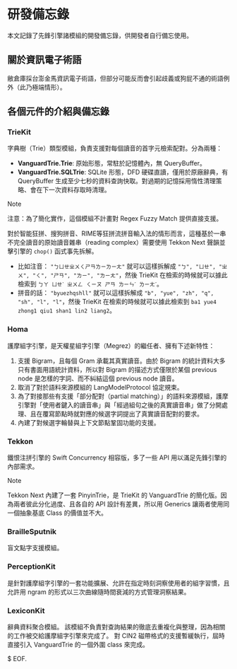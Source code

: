 # 研發備忘錄

本文記錄了先鋒引擎諸模組的開發備忘錄，供開發者自行備忘使用。

## 關於資訊電子術語

敝倉庫採台澎金馬資訊電子術語，但部分可能反而會引起歧義或狗屁不通的術語例外（此乃極端情形）。

## 各個元件的介紹與備忘錄

### TrieKit

字典樹（Trie）類型模組，負責支援對每個讀音的首字元檢索配對。分為兩種：

- **VanguardTrie.Trie**: 原始形態，常駐於記憶體內，無 QueryBuffer。
- **VanguardTrie.SQLTrie**: SQLite 形態，DFD 硬碟直讀，僅用於原廠辭典，有 QueryBuffer 生成至少七秒的資料查詢快取。對過期的記憶採用惰性清理策略、會在下一次資料存取時清理。

> [!NOTE]
> 注意：為了簡化實作，這個模組不計畫對 Regex Fuzzy Match 提供直接支援。
> 
> 對於智能狂拼、搜狗拼音、RIME等狂拼流拼音輸入法的情形而言，這種基於一串不完全讀音的原始讀音雜串（reading complex）需要使用 Tekkon Next 聲韻並擊引擎的 `chop()` 函式事先拆解。
> - 比如注音： `"ㄅㄩㄝㄓㄨㄑㄕㄢㄌㄧㄌㄧㄤ"` 就可以這樣拆解成 `"ㄅ", "ㄩㄝ", "ㄓㄨ", "ㄑ", "ㄕㄢ", "ㄌㄧ", "ㄌㄧㄤ"`，然後 TrieKit 在檢索的時候就可以據此檢索到 `ㄅㄚ ㄩㄝˋ ㄓㄨㄥ ㄑㄧㄡ ㄕㄢ ㄌㄧㄣˊ ㄌㄧㄤˊ`。
> - 拼音的話： `"byuezhqshll"` 就可以這樣拆解成 `"b", "yue", "zh", "q", "sh", "l", "l"`，然後 TrieKit 在檢索的時候就可以據此檢索到 `ba1 yue4 zhong1 qiu1 shan1 lin2 liang2`。

### Homa

護摩組字引擎，是天權星組字引擎（Megrez）的繼任者、擁有下述新特性：

1. 支援 Bigram，且每個 Gram 承載其真實讀音。由於 Bigram 的統計資料大多只有書面用語統計資料，所以對 Bigram 的描述方式僅限於某個 previous node 是怎樣的字詞、而不糾結這個 previous node 讀音。
2. 取消了對於語料來源模組的 LangModelProtocol 協定規束。
3. 為了對接那些有支援「部分配對（partial matching）」的語料來源模組，護摩引擎對「使用者鍵入的讀音串」與「經過組句之後的真實讀音串」做了分開處理、且在覆寫節點時就對應的候選字詞提出了真實讀音配對的要求。
4. 內建了對候選字輪替與上下文節點鞏固功能的支援。

### Tekkon

鐵恨注拼引擎的 Swift Concurrency 相容版，多了一些 API 用以滿足先鋒引擎的內部需求。

> [!NOTE]
> Tekkon Next 內建了一套 PinyinTrie，是 TrieKit 的 VanguardTrie 的簡化版。因為兩者彼此分化過度、且各自的 API 設計有差異，所以用 Generics 讓兩者使用同一個抽象基底 Class 的價值並不大。

### BrailleSputnik

盲文點字支援模組。

### PerceptionKit

是針對護摩組字引擎的一套功能擴展、允許在指定時刻洞察使用者的組字習慣，且允許用 ngram 的形式以三次曲線隨時間衰減的方式管理洞察結果。

### LexiconKit

辭典資料聚合模組。
該模組不負責對查詢結果的徹底去重複化與整理，因為相關的工作被交給護摩組字引擎來完成了。
對 CIN2 磁帶格式的支援暫緩執行，屆時直接引入 VanguardTrie 的一個外圍 class 來完成。

$ EOF.
